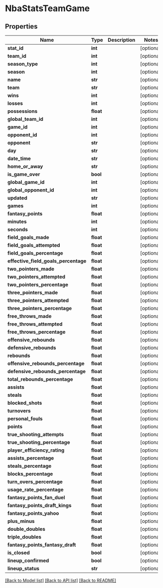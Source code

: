 # NbaStatsTeamGame

## Properties
Name | Type | Description | Notes
------------ | ------------- | ------------- | -------------
**stat_id** | **int** |  | [optional] 
**team_id** | **int** |  | [optional] 
**season_type** | **int** |  | [optional] 
**season** | **int** |  | [optional] 
**name** | **str** |  | [optional] 
**team** | **str** |  | [optional] 
**wins** | **int** |  | [optional] 
**losses** | **int** |  | [optional] 
**possessions** | **float** |  | [optional] 
**global_team_id** | **int** |  | [optional] 
**game_id** | **int** |  | [optional] 
**opponent_id** | **int** |  | [optional] 
**opponent** | **str** |  | [optional] 
**day** | **str** |  | [optional] 
**date_time** | **str** |  | [optional] 
**home_or_away** | **str** |  | [optional] 
**is_game_over** | **bool** |  | [optional] 
**global_game_id** | **int** |  | [optional] 
**global_opponent_id** | **int** |  | [optional] 
**updated** | **str** |  | [optional] 
**games** | **int** |  | [optional] 
**fantasy_points** | **float** |  | [optional] 
**minutes** | **int** |  | [optional] 
**seconds** | **int** |  | [optional] 
**field_goals_made** | **float** |  | [optional] 
**field_goals_attempted** | **float** |  | [optional] 
**field_goals_percentage** | **float** |  | [optional] 
**effective_field_goals_percentage** | **float** |  | [optional] 
**two_pointers_made** | **float** |  | [optional] 
**two_pointers_attempted** | **float** |  | [optional] 
**two_pointers_percentage** | **float** |  | [optional] 
**three_pointers_made** | **float** |  | [optional] 
**three_pointers_attempted** | **float** |  | [optional] 
**three_pointers_percentage** | **float** |  | [optional] 
**free_throws_made** | **float** |  | [optional] 
**free_throws_attempted** | **float** |  | [optional] 
**free_throws_percentage** | **float** |  | [optional] 
**offensive_rebounds** | **float** |  | [optional] 
**defensive_rebounds** | **float** |  | [optional] 
**rebounds** | **float** |  | [optional] 
**offensive_rebounds_percentage** | **float** |  | [optional] 
**defensive_rebounds_percentage** | **float** |  | [optional] 
**total_rebounds_percentage** | **float** |  | [optional] 
**assists** | **float** |  | [optional] 
**steals** | **float** |  | [optional] 
**blocked_shots** | **float** |  | [optional] 
**turnovers** | **float** |  | [optional] 
**personal_fouls** | **float** |  | [optional] 
**points** | **float** |  | [optional] 
**true_shooting_attempts** | **float** |  | [optional] 
**true_shooting_percentage** | **float** |  | [optional] 
**player_efficiency_rating** | **float** |  | [optional] 
**assists_percentage** | **float** |  | [optional] 
**steals_percentage** | **float** |  | [optional] 
**blocks_percentage** | **float** |  | [optional] 
**turn_overs_percentage** | **float** |  | [optional] 
**usage_rate_percentage** | **float** |  | [optional] 
**fantasy_points_fan_duel** | **float** |  | [optional] 
**fantasy_points_draft_kings** | **float** |  | [optional] 
**fantasy_points_yahoo** | **float** |  | [optional] 
**plus_minus** | **float** |  | [optional] 
**double_doubles** | **float** |  | [optional] 
**triple_doubles** | **float** |  | [optional] 
**fantasy_points_fantasy_draft** | **float** |  | [optional] 
**is_closed** | **bool** |  | [optional] 
**lineup_confirmed** | **bool** |  | [optional] 
**lineup_status** | **str** |  | [optional] 

[[Back to Model list]](../README.md#documentation-for-models) [[Back to API list]](../README.md#documentation-for-api-endpoints) [[Back to README]](../README.md)

